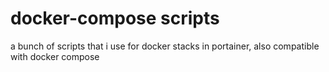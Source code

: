 # docker-compose scripts
 a bunch of scripts that i use for docker stacks in portainer, also compatible with docker compose
